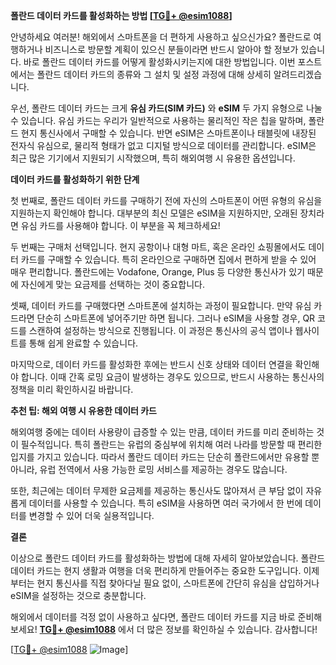 **폴란드 데이터 카드를 활성화하는 방법 [[TG💪+ @esim1088](https://t.me/s/esim1088)]**

안녕하세요 여러분! 해외에서 스마트폰을 더 편하게 사용하고 싶으신가요? 폴란드로 여행하거나 비즈니스로 방문할 계획이 있으신 분들이라면 반드시 알아야 할 정보가 있습니다. 바로 폴란드 데이터 카드를 어떻게 활성화시키는지에 대한 방법입니다. 이번 포스트에서는 폴란드 데이터 카드의 종류와 그 설치 및 설정 과정에 대해 상세히 알려드리겠습니다.

우선, 폴란드 데이터 카드는 크게 **유심 카드(SIM 카드)** 와 **eSIM** 두 가지 유형으로 나눌 수 있습니다. 유심 카드는 우리가 일반적으로 사용하는 물리적인 작은 칩을 말하며, 폴란드 현지 통신사에서 구매할 수 있습니다. 반면 eSIM은 스마트폰이나 태블릿에 내장된 전자식 유심으로, 물리적 형태가 없고 디지털 방식으로 데이터를 관리합니다. eSIM은 최근 많은 기기에서 지원되기 시작했으며, 특히 해외여행 시 유용한 옵션입니다.

**데이터 카드를 활성화하기 위한 단계**

첫 번째로, 폴란드 데이터 카드를 구매하기 전에 자신의 스마트폰이 어떤 유형의 유심을 지원하는지 확인해야 합니다. 대부분의 최신 모델은 eSIM을 지원하지만, 오래된 장치라면 유심 카드를 사용해야 합니다. 이 부분을 꼭 체크하세요!

두 번째는 구매처 선택입니다. 현지 공항이나 대형 마트, 혹은 온라인 쇼핑몰에서도 데이터 카드를 구매할 수 있습니다. 특히 온라인으로 구매하면 집에서 편하게 받을 수 있어 매우 편리합니다. 폴란드에는 Vodafone, Orange, Plus 등 다양한 통신사가 있기 때문에 자신에게 맞는 요금제를 선택하는 것이 중요합니다.

셋째, 데이터 카드를 구매했다면 스마트폰에 설치하는 과정이 필요합니다. 만약 유심 카드라면 단순히 스마트폰에 넣어주기만 하면 됩니다. 그러나 eSIM을 사용할 경우, QR 코드를 스캔하여 설정하는 방식으로 진행됩니다. 이 과정은 통신사의 공식 앱이나 웹사이트를 통해 쉽게 완료할 수 있습니다.

마지막으로, 데이터 카드를 활성화한 후에는 반드시 신호 상태와 데이터 연결을 확인해야 합니다. 이때 간혹 로밍 요금이 발생하는 경우도 있으므로, 반드시 사용하는 통신사의 정책을 미리 확인하시길 바랍니다.

**추천 팁: 해외 여행 시 유용한 데이터 카드**

해외여행 중에는 데이터 사용량이 급증할 수 있는 만큼, 데이터 카드를 미리 준비하는 것이 필수적입니다. 특히 폴란드는 유럽의 중심부에 위치해 여러 나라를 방문할 때 편리한 입지를 가지고 있습니다. 따라서 폴란드 데이터 카드는 단순히 폴란드에서만 유용할 뿐 아니라, 유럽 전역에서 사용 가능한 로밍 서비스를 제공하는 경우도 많습니다.

또한, 최근에는 데이터 무제한 요금제를 제공하는 통신사도 많아져서 큰 부담 없이 자유롭게 데이터를 사용할 수 있습니다. 특히 eSIM을 사용하면 여러 국가에서 한 번에 데이터를 변경할 수 있어 더욱 실용적입니다.

**결론**

이상으로 폴란드 데이터 카드를 활성화하는 방법에 대해 자세히 알아보았습니다. 폴란드 데이터 카드는 현지 생활과 여행을 더욱 편리하게 만들어주는 중요한 도구입니다. 이제부터는 현지 통신사를 직접 찾아다닐 필요 없이, 스마트폰에 간단히 유심을 삽입하거나 eSIM을 설정하는 것으로 충분합니다.

해외에서 데이터를 걱정 없이 사용하고 싶다면, 폴란드 데이터 카드를 지금 바로 준비해보세요! **[TG💪+ @esim1088](https://t.me/s/esim1088)** 에서 더 많은 정보를 확인하실 수 있습니다. 감사합니다!

[[TG💪+ @esim1088](https://t.me/s/esim1088) ![Image](https://i.postimg.cc/Y0z9fWf4/image.png)]